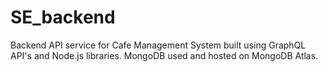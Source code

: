 # SE_backend
Backend API service for Cafe Management System built using GraphQL API's and Node.js libraries. MongoDB used and hosted on MongoDB Atlas.
